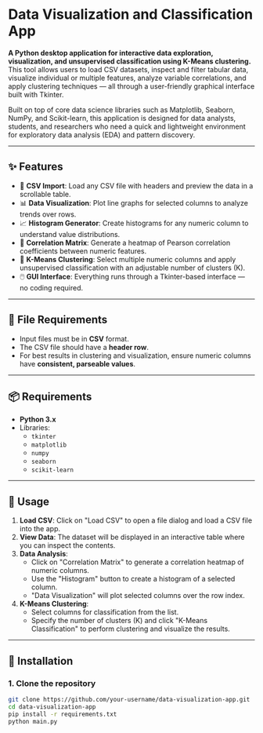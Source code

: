 # Data Visualization and Classification App

**A Python desktop application for interactive data exploration, visualization, and unsupervised classification using K-Means clustering.**  
This tool allows users to load CSV datasets, inspect and filter tabular data, visualize individual or multiple features, analyze variable correlations, and apply clustering techniques — all through a user-friendly graphical interface built with Tkinter.

Built on top of core data science libraries such as Matplotlib, Seaborn, NumPy, and Scikit-learn, this application is designed for data analysts, students, and researchers who need a quick and lightweight environment for exploratory data analysis (EDA) and pattern discovery.

---

## ✨ Features

- 📁 **CSV Import**: Load any CSV file with headers and preview the data in a scrollable table.
- 📊 **Data Visualization**: Plot line graphs for selected columns to analyze trends over rows.
- 📈 **Histogram Generator**: Create histograms for any numeric column to understand value distributions.
- 🔗 **Correlation Matrix**: Generate a heatmap of Pearson correlation coefficients between numeric features.
- 🧠 **K-Means Clustering**: Select multiple numeric columns and apply unsupervised classification with an adjustable number of clusters (K).
- 🖱️ **GUI Interface**: Everything runs through a Tkinter-based interface — no coding required.

---

## 📂 File Requirements

- Input files must be in **CSV** format.
- The CSV file should have a **header row**.
- For best results in clustering and visualization, ensure numeric columns have **consistent, parseable values**.

---

## 📦 Requirements

- **Python 3.x**
- Libraries:
  - `tkinter`
  - `matplotlib`
  - `numpy`
  - `seaborn`
  - `scikit-learn`

---

## 🚀 Usage

1. **Load CSV**: Click on "Load CSV" to open a file dialog and load a CSV file into the app.
2. **View Data**: The dataset will be displayed in an interactive table where you can inspect the contents.
3. **Data Analysis**:
   - Click on "Correlation Matrix" to generate a correlation heatmap of numeric columns.
   - Use the "Histogram" button to create a histogram of a selected column.
   - "Data Visualization" will plot selected columns over the row index.
4. **K-Means Clustering**:
   - Select columns for classification from the list.
   - Specify the number of clusters (K) and click "K-Means Classification" to perform clustering and visualize the results.

---

## 🔧 Installation

### 1. Clone the repository

```bash
git clone https://github.com/your-username/data-visualization-app.git
cd data-visualization-app
pip install -r requirements.txt
python main.py

